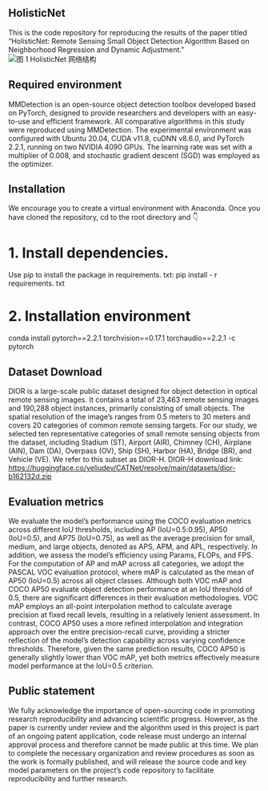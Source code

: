 ## HolisticNet
This is the code repository for reproducing the results of the paper titled “HolisticNet: Remote Sensing Small Object Detection Algorithm Based on Neighborhood Regression and Dynamic Adjustment.”
![图 1 HolisticNet 网络结构](https://github.com/user-attachments/assets/6044a332-5d6d-4564-ba24-1eca40b79f63)
## Required environment
MMDetection is an open-source object detection toolbox developed based on PyTorch, designed to provide researchers and developers with an easy-to-use and efficient framework. All comparative algorithms in this study were reproduced using MMDetection. The experimental environment was configured with Ubuntu 20.04, CUDA v11.8, cuDNN v8.6.0, and PyTorch 2.2.1, running on two NVIDIA 4090 GPUs. The learning rate was set with a multiplier of 0.008, and stochastic gradient descent (SGD) was employed as the optimizer.
## Installation
We encourage you to create a virtual environment with Anaconda.
Once you have cloned the repository, cd to the root directory and 👇
# 1. Install dependencies.
Use pip to install the package in requirements. txt: pip install - r requirements. txt
# 2. Installation environment
conda install pytorch==2.2.1 torchvision==0.17.1 torchaudio==2.2.1 -c pytorch
## Dataset Download
DIOR is a large-scale public dataset designed for object detection in optical remote sensing images. It contains a total of 23,463 remote sensing images and 190,288 object instances, primarily consisting of small objects. The spatial resolution of the image’s ranges from 0.5 meters to 30 meters and covers 20 categories of common remote sensing targets. For our study, we selected ten representative categories of small remote sensing objects from the dataset, including Stadium (ST), Airport (AIR), Chimney (CH), Airplane (AIN), Dam (DA), Overpass (OV), Ship (SH), Harbor (HA), Bridge (BR), and Vehicle (VE). We refer to this subset as DIOR-H.
DIOR-H download link: https://huggingface.co/yeliudev/CATNet/resolve/main/datasets/dior-b162132d.zip
## Evaluation metrics
We evaluate the model’s performance using the COCO evaluation metrics across different IoU thresholds, including AP (IoU=0.5:0.95), AP50 (IoU=0.5), and AP75 (IoU=0.75), as well as the average precision for small, medium, and large objects, denoted as APS, APM, and APL, respectively. In addition, we assess the model’s efficiency using Params, FLOPs, and FPS. For the computation of AP and mAP across all categories, we adopt the PASCAL VOC evaluation protocol, where mAP is calculated as the mean of AP50 (IoU=0.5) across all object classes.
Although both VOC mAP and COCO AP50 evaluate object detection performance at an IoU threshold of 0.5, there are significant differences in their evaluation methodologies. VOC mAP employs an all-point interpolation method to calculate average precision at fixed recall levels, resulting in a relatively lenient assessment. In contrast, COCO AP50 uses a more refined interpolation and integration approach over the entire precision-recall curve, providing a stricter reflection of the model’s detection capability across varying confidence thresholds. Therefore, given the same prediction results, COCO AP50 is generally slightly lower than VOC mAP, yet both metrics effectively measure model performance at the IoU=0.5 criterion.
## Public statement
We fully acknowledge the importance of open-sourcing code in promoting research reproducibility and advancing scientific progress. However, as the paper is currently under review and the algorithm used in this project is part of an ongoing patent application, code release must undergo an internal approval process and therefore cannot be made public at this time. We plan to complete the necessary organization and review procedures as soon as the work is formally published, and will release the source code and key model parameters on the project’s code repository to facilitate reproducibility and further research.

